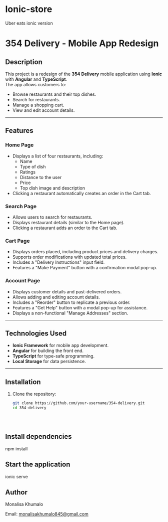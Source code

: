 # Ionic-store
Uber eats ionic version

# 354 Delivery - Mobile App Redesign  

## Description  
This project is a redesign of the **354 Delivery** mobile application using **Ionic** with **Angular** and **TypeScript**.  
The app allows customers to:  
- Browse restaurants and their top dishes.  
- Search for restaurants.  
- Manage a shopping cart.  
- View and edit account details.  

---

## Features  
### **Home Page**  
- Displays a list of four restaurants, including:  
  - Name  
  - Type of dish  
  - Ratings  
  - Distance to the user  
  - Price  
  - Top dish image and description  
- Clicking a restaurant automatically creates an order in the Cart tab.  

### **Search Page**  
- Allows users to search for restaurants.  
- Displays restaurant details (similar to the Home page).  
- Clicking a restaurant adds an order to the Cart tab.  

### **Cart Page**  
- Displays orders placed, including product prices and delivery charges.  
- Supports order modifications with updated total prices.  
- Includes a "Delivery Instructions" input field.  
- Features a "Make Payment" button with a confirmation modal pop-up.  

### **Account Page**  
- Displays customer details and past-delivered orders.  
- Allows adding and editing account details.  
- Includes a "Reorder" button to replicate a previous order.  
- Features a "Get Help" button with a modal pop-up for assistance.  
- Displays a non-functional "Manage Addresses" section.  

---

## Technologies Used  
- **Ionic Framework** for mobile app development.  
- **Angular** for building the front end.  
- **TypeScript** for type-safe programming.  
- **Local Storage** for data persistence.  

---

## Installation  
1. Clone the repository:  
   ```bash
   git clone https://github.com/your-username/354-delivery.git
   cd 354-delivery





## Install dependencies
npm install

## Start the application
ionic serve


## Author
Monalisa Khumalo

Email: monalisakhumalo845@gmail.com

